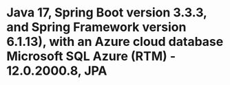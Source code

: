 # Java 17, Spring Boot version 3.3.3, and Spring Framework version 6.1.13), with an Azure cloud database Microsoft SQL Azure (RTM) - 12.0.2000.8, JPA
